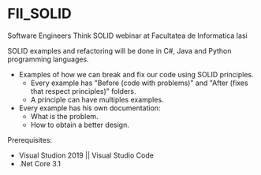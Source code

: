 # FII_SOLID
Software Engineers Think SOLID webinar at Facultatea de Informatica Iasi

SOLID examples and refactoring will be done in C#, Java and Python programming languages.

- Examples of how we can break and fix our code using SOLID principles.
    - Every example has "Before (code with problems)" and "After (fixes that respect principles)" folders.
    - A principle can have multiples examples.
- Every example has his own documentation:
    - What is the problem.
    - How to obtain a better design.
  
 Prerequisites:
 - Visual Studion 2019 || Visual Studio Code
 - .Net Core 3.1
